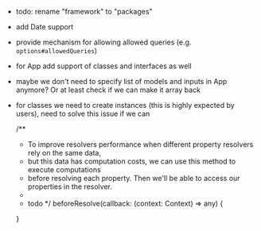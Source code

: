 * todo: rename "framework" to "packages"
* add Date support
* provide mechanism for allowing allowed queries (e.g. `options#allowedQueries`)
* for App add support of classes and interfaces as well
* maybe we don't need to specify list of models and inputs in App anymore? Or at least check if we can make it array back
* for classes we need to create instances (this is highly expected by users), need to solve this issue if we can

  /**
   * To improve resolvers performance when different property resolvers rely on the same data,
   * but this data has computation costs, we can use this method to execute computations
   * before resolving each property. Then we'll be able to access our properties in the resolver.
   *
   * todo
   */
  beforeResolve(callback: (context: Context) => any) {

  }
  
  